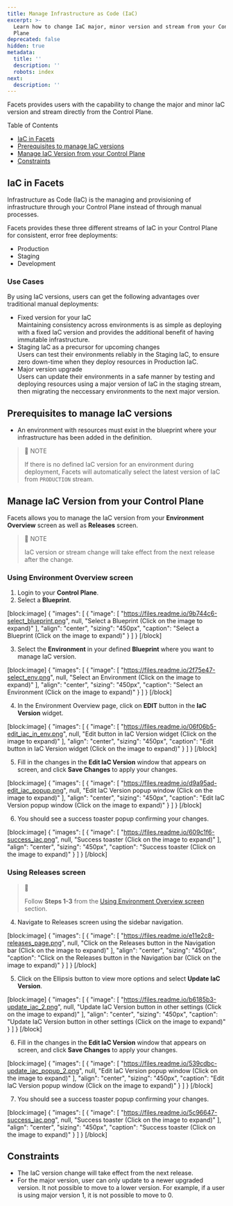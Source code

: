 ```yaml
---
title: Manage Infrastructure as Code (IaC)
excerpt: >-
  Learn how to change IaC major, minor version and stream from your Control
  Plane
deprecated: false
hidden: true
metadata:
  title: ''
  description: ''
  robots: index
next:
  description: ''
---
```

Facets provides users with the capability to change the major and minor IaC version and stream directly from the Control Plane. 

Table of Contents

- [IaC in Facets](https://readme.facets.cloud/docs/manage-iac-versions#iac-in-facets)
- [Prerequisites to manage IaC versions](https://readme.facets.cloud/docs/manage-iac-versions#prerequisites-to-manage-iac-versions)
- [Manage IaC Version from your Control Plane](https://readme.facets.cloud/docs/manage-iac-versions#manage-iac-version-from-your-control-plane)
- [Constraints](https://readme.facets.cloud/docs/manage-iac-versions#constraints)

## IaC in Facets

Infrastructure as Code (IaC) is the managing and provisioning of infrastructure through your Control Plane instead of through manual processes.

Facets provides these three different streams of IaC in your Control Plane for consistent, error free deployments:

- Production
- Staging
- Development

### Use Cases

By using IaC versions, users can get the following advantages over traditional manual deployments:

- Fixed version for your IaC  
  Maintaining consistency across environments is as simple as deploying with a fixed IaC version and provides the additional benefit of having immutable infrastructure.
- Staging IaC as a precursor for upcoming changes  
  Users can test their environments reliably in the Staging IaC, to ensure zero down-time when they deploy resources in Production IaC.
- Major version upgrade  
  Users can update their environments in a safe manner by testing and deploying resources using a major version of IaC in the staging stream, then migrating the neccessary environments to the next major version.

## Prerequisites to manage IaC versions

- An environment with resources must exist in the blueprint where your infrastructure has been added in the definition. 

> 📘 NOTE
> 
> If there is no defined IaC version for an environment during deployment, Facets will automatically select the latest version of IaC from `PRODUCTION` stream.

## Manage IaC Version from your Control Plane

Facets allows you to manage the IaC version from your **Environment Overview** screen as well as **Releases** screen. 

> 📘 NOTE
> 
> IaC version or stream change will take effect from the next release after the change.

### Using Environment Overview screen

1. Login to your **Control Plane**.
2. Select a **Blueprint**.

[block:image]
{
  "images": [
    {
      "image": [
        "https://files.readme.io/9b744c6-select_blueprint.png",
        null,
        "Select a Blueprint (Click on the image to expand)"
      ],
      "align": "center",
      "sizing": "450px",
      "caption": "Select a Blueprint (Click on the image to expand)"
    }
  ]
}
[/block]

3. Select the **Environment** in your defined **Blueprint** where you want to manage IaC version.

[block:image]
{
  "images": [
    {
      "image": [
        "https://files.readme.io/2f75e47-select_env.png",
        null,
        "Select an Environment (Click on the image to expand)"
      ],
      "align": "center",
      "sizing": "450px",
      "caption": "Select an Environment (Click on the image to expand)"
    }
  ]
}
[/block]

4. In the Environment Overview page, click on **EDIT** button in the **IaC Version** widget.

[block:image]
{
  "images": [
    {
      "image": [
        "https://files.readme.io/06f06b5-edit_iac_in_env.png",
        null,
        "Edit button in IaC Version widget (Click on the image to expand)"
      ],
      "align": "center",
      "sizing": "450px",
      "caption": "Edit button in IaC Version widget (Click on the image to expand)"
    }
  ]
}
[/block]

5. Fill in the changes in the **Edit IaC Version** window that appears on screen, and click **Save Changes** to apply your changes.

[block:image]
{
  "images": [
    {
      "image": [
        "https://files.readme.io/d9a95ad-edit_iac_popup.png",
        null,
        "Edit IaC Version popup window (Click on the image to expand)"
      ],
      "align": "center",
      "sizing": "450px",
      "caption": "Edit IaC Version popup window (Click on the image to expand)"
    }
  ]
}
[/block]

6. You should see a success toaster popup confirming your changes. 

[block:image]
{
  "images": [
    {
      "image": [
        "https://files.readme.io/609c1f6-success_iac.png",
        null,
        "Success toaster (Click on the image to expand)"
      ],
      "align": "center",
      "sizing": "450px",
      "caption": "Success toaster (Click on the image to expand)"
    }
  ]
}
[/block]

### Using Releases screen

> 📘 
> 
> Follow **Steps 1-3** from the [Using Environment Overview screen](https://readme.facets.cloud/docs/manage-iac-versions#using-environment-overview-screen) section.

4. Navigate to Releases screen using the sidebar navigation.

[block:image]
{
  "images": [
    {
      "image": [
        "https://files.readme.io/e11e2c8-releases_page.png",
        null,
        "Click on the Releases button in the Navigation bar (Click on the image to expand)"
      ],
      "align": "center",
      "sizing": "450px",
      "caption": "Click on the Releases button in the Navigation bar (Click on the image to expand)"
    }
  ]
}
[/block]

5. Click on the Ellipsis button to view more options and select **Update IaC Version**.

[block:image]
{
  "images": [
    {
      "image": [
        "https://files.readme.io/b6185b3-update_iac_2.png",
        null,
        "Update IaC Version button in other settings (Click on the image to expand)"
      ],
      "align": "center",
      "sizing": "450px",
      "caption": "Update IaC Version button in other settings (Click on the image to expand)"
    }
  ]
}
[/block]

6. Fill in the changes in the **Edit IaC Version** window that appears on screen, and click **Save Changes** to apply your changes.

[block:image]
{
  "images": [
    {
      "image": [
        "https://files.readme.io/539cdbc-update_iac_popup_2.png",
        null,
        "Edit IaC Version popup window (Click on the image to expand)"
      ],
      "align": "center",
      "sizing": "450px",
      "caption": "Edit IaC Version popup window (Click on the image to expand)"
    }
  ]
}
[/block]

7. You should see a success toaster popup confirming your changes. 

[block:image]
{
  "images": [
    {
      "image": [
        "https://files.readme.io/5c96647-success_iac.png",
        null,
        "Success toaster (Click on the image to expand)"
      ],
      "align": "center",
      "sizing": "450px",
      "caption": "Success toaster (Click on the image to expand)"
    }
  ]
}
[/block]

## Constraints

- The IaC version change will take effect from the next release.
- For the major version, user can only update to a newer upgraded version. It not possible to move to a lower version. For example, if a user is using major version 1, it is not possible to move to 0.